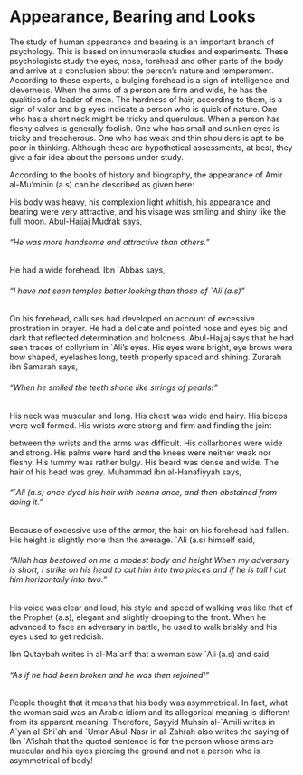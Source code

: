 Appearance, Bearing and Looks
=============================

The study of human appearance and bearing is an important branch of
psychology. This is based on innumerable studies and experiments. These
psychologists study the eyes, nose, forehead and other parts of the body
and arrive at a conclusion about the person’s nature and temperament.
According to these experts, a bulging forehead is a sign of intelligence
and cleverness. When the arms of a person are firm and wide, he has the
qualities of a leader of men. The hardness of hair, according to them,
is a sign of valor and big eyes indicate a person who is quick of
nature. One who has a short neck might be tricky and querulous. When a
person has fleshy calves is generally foolish. One who has small and
sunken eyes is tricky and treacherous. One who has weak and thin
shoulders is apt to be poor in thinking. Although these are hypothetical
assessments, at best, they give a fair idea about the persons under
study.

According to the books of history and biography, the appearance of Amir
al-Mu’minin (a.s) can be described as given here:

His body was heavy, his complexion light whitish, his appearance and
bearing were very attractive, and his visage was smiling and shiny like
the full moon. Abul-Hajjaj Mudrak says,

###### “He was more handsome and attractive than others.”

He had a wide forehead. Ibn \`Abbas says,

###### “I have not seen temples better looking than those of \`Ali (a.s)”

On his forehead, calluses had developed on account of excessive
prostration in prayer. He had a delicate and pointed nose and eyes big
and dark that reflected determination and boldness. Abul-Hajjaj says
that he had seen traces of collyrium in \`Ali’s eyes. His eyes were
bright, eye brows were bow shaped, eyelashes long, teeth properly spaced
and shining. Zurarah ibn Samarah says,

###### “When he smiled the teeth shone like strings of pearls!”

His neck was muscular and long. His chest was wide and hairy. His biceps
were well formed. His wrists were strong and firm and finding the joint

between the wrists and the arms was difficult. His collarbones were wide
and strong. His palms were hard and the knees were neither weak nor
fleshy. His tummy was rather bulgy. His beard was dense and wide. The
hair of his head was grey. Muhammad ibn al-Hanafiyyah says,

###### “\`Ali (a.s) once dyed his hair with henna once, and then abstained from doing it.”

Because of excessive use of the armor, the hair on his forehead had
fallen. His height is slightly more than the average. \`Ali (a.s)
himself said,

###### “Allah has bestowed on me a modest body and height When my adversary is short, I strike on his head to cut him into two pieces and if he is tall I cut him horizontally into two.”

His voice was clear and loud, his style and speed of walking was like
that of the Prophet (a.s), elegant and slightly drooping to the front.
When he advanced to face an adversary in battle, he used to walk briskly
and his eyes used to get reddish.

Ibn Qutaybah writes in al-Ma\`arif that a woman saw \`Ali (a.s) and
said,

###### “As if he had been broken and he was then rejoined!”

People thought that it means that his body was asymmetrical. In fact,
what the woman said was an Arabic idiom and its allegorical meaning is
different from its apparent meaning. Therefore, Sayyid Muhsin al-\`Amili
writes in A\`yan al-Shi\`ah and \`Umar Abul-Nasr in al-Zahrah also
writes the saying of Ibn \`A’ishah that the quoted sentence is for the
person whose arms are muscular and his eyes piercing the ground and not
a person who is asymmetrical of body!
